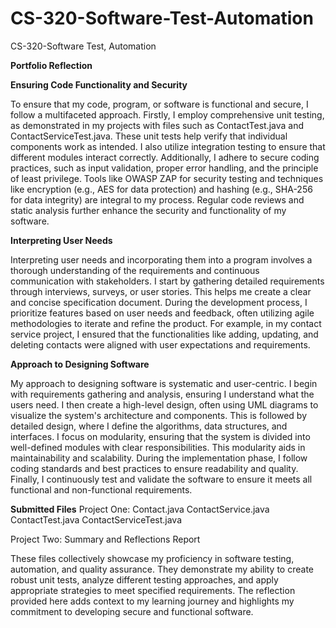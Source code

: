 # CS-320-Software-Test-Automation
CS-320-Software Test, Automation

**Portfolio Reflection**

**Ensuring Code Functionality and Security**

To ensure that my code, program, or software is functional and secure, I follow a multifaceted approach. Firstly, I employ comprehensive unit testing, as demonstrated in my projects with files such as ContactTest.java and ContactServiceTest.java. These unit tests help verify that individual components work as intended. I also utilize integration testing to ensure that different modules interact correctly. Additionally, I adhere to secure coding practices, such as input validation, proper error handling, and the principle of least privilege. Tools like OWASP ZAP for security testing and techniques like encryption (e.g., AES for data protection) and hashing (e.g., SHA-256 for data integrity) are integral to my process. Regular code reviews and static analysis further enhance the security and functionality of my software.

**Interpreting User Needs**

Interpreting user needs and incorporating them into a program involves a thorough understanding of the requirements and continuous communication with stakeholders. I start by gathering detailed requirements through interviews, surveys, or user stories. This helps me create a clear and concise specification document. During the development process, I prioritize features based on user needs and feedback, often utilizing agile methodologies to iterate and refine the product. For example, in my contact service project, I ensured that the functionalities like adding, updating, and deleting contacts were aligned with user expectations and requirements.

**Approach to Designing Software**

My approach to designing software is systematic and user-centric. I begin with requirements gathering and analysis, ensuring I understand what the users need. I then create a high-level design, often using UML diagrams to visualize the system's architecture and components. This is followed by detailed design, where I define the algorithms, data structures, and interfaces. I focus on modularity, ensuring that the system is divided into well-defined modules with clear responsibilities. This modularity aids in maintainability and scalability. During the implementation phase, I follow coding standards and best practices to ensure readability and quality. Finally, I continuously test and validate the software to ensure it meets all functional and non-functional requirements.

**Submitted Files**
Project One:
Contact.java
ContactService.java
ContactTest.java
ContactServiceTest.java

Project Two:
Summary and Reflections Report

These files collectively showcase my proficiency in software testing, automation, and quality assurance. They demonstrate my ability to create robust unit tests, analyze different testing approaches, and apply appropriate strategies to meet specified requirements. The reflection provided here adds context to my learning journey and highlights my commitment to developing secure and functional software.

